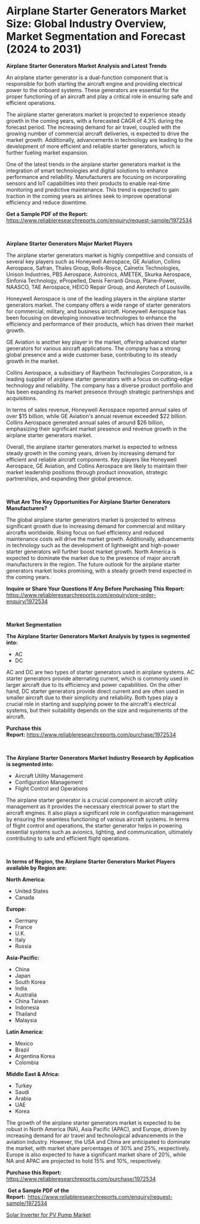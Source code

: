 <p><h1>Airplane Starter Generators Market Size: Global Industry Overview, Market Segmentation and Forecast (2024 to 2031)</h1></p><p><strong>Airplane Starter Generators Market Analysis and Latest Trends</strong></p>
<p><p>An airplane starter generator is a dual-function component that is responsible for both starting the aircraft engine and providing electrical power to the onboard systems. These generators are essential for the proper functioning of an aircraft and play a critical role in ensuring safe and efficient operations.</p><p>The airplane starter generators market is projected to experience steady growth in the coming years, with a forecasted CAGR of 4.3% during the forecast period. The increasing demand for air travel, coupled with the growing number of commercial aircraft deliveries, is expected to drive the market growth. Additionally, advancements in technology are leading to the development of more efficient and reliable starter generators, which is further fueling market expansion.</p><p>One of the latest trends in the airplane starter generators market is the integration of smart technologies and digital solutions to enhance performance and reliability. Manufacturers are focusing on incorporating sensors and IoT capabilities into their products to enable real-time monitoring and predictive maintenance. This trend is expected to gain traction in the coming years as airlines seek to improve operational efficiency and reduce downtime.</p></p>
<p><strong>Get a Sample PDF of the Report:&nbsp;</strong> <a href="https://www.reliableresearchreports.com/enquiry/request-sample/1972534">https://www.reliableresearchreports.com/enquiry/request-sample/1972534</a></p>
<p>&nbsp;</p>
<p><strong>Airplane Starter Generators Major Market Players</strong></p>
<p><p>The airplane starter generators market is highly competitive and consists of several key players such as Honeywell Aerospace, GE Aviation, Collins Aerospace, Safran, Thales Group, Rolls-Royce, Calnetix Technologies, Unison Industries, PBS Aerospace, Astronics, AMETEK, Skurka Aerospace, Sinfonia Technology, ePropelled, Denis Ferranti Group, Plane-Power, NAASCO, TAE Aerospace, HEICO Repair Group, and Aerotech of Louisville.</p><p>Honeywell Aerospace is one of the leading players in the airplane starter generators market. The company offers a wide range of starter generators for commercial, military, and business aircraft. Honeywell Aerospace has been focusing on developing innovative technologies to enhance the efficiency and performance of their products, which has driven their market growth.</p><p>GE Aviation is another key player in the market, offering advanced starter generators for various aircraft applications. The company has a strong global presence and a wide customer base, contributing to its steady growth in the market.</p><p>Collins Aerospace, a subsidiary of Raytheon Technologies Corporation, is a leading supplier of airplane starter generators with a focus on cutting-edge technology and reliability. The company has a diverse product portfolio and has been expanding its market presence through strategic partnerships and acquisitions.</p><p>In terms of sales revenue, Honeywell Aerospace reported annual sales of over $15 billion, while GE Aviation's annual revenue exceeded $22 billion. Collins Aerospace generated annual sales of around $26 billion, emphasizing their significant market presence and revenue growth in the airplane starter generators market.</p><p>Overall, the airplane starter generators market is expected to witness steady growth in the coming years, driven by increasing demand for efficient and reliable aircraft components. Key players like Honeywell Aerospace, GE Aviation, and Collins Aerospace are likely to maintain their market leadership positions through product innovation, strategic partnerships, and expanding their global presence.</p></p>
<p>&nbsp;</p>
<p><strong>What Are The Key Opportunities For Airplane Starter Generators Manufacturers?</strong></p>
<p><p>The global airplane starter generators market is projected to witness significant growth due to increasing demand for commercial and military aircrafts worldwide. Rising focus on fuel efficiency and reduced maintenance costs will drive the market growth. Additionally, advancements in technology such as the development of lightweight and high-power starter generators will further boost market growth. North America is expected to dominate the market due to the presence of major aircraft manufacturers in the region. The future outlook for the airplane starter generators market looks promising, with a steady growth trend expected in the coming years.</p></p>
<p><strong>Inquire or Share Your Questions If Any Before Purchasing This Report:</strong> <a href="https://www.reliableresearchreports.com/enquiry/pre-order-enquiry/1972534">https://www.reliableresearchreports.com/enquiry/pre-order-enquiry/1972534</a></p>
<p>&nbsp;</p>
<p><strong>Market Segmentation</strong></p>
<p><strong>The Airplane Starter Generators Market Analysis by types is segmented into:</strong></p>
<p><ul><li>AC</li><li>DC</li></ul></p>
<p><p>AC and DC are two types of starter generators used in airplane systems. AC starter generators provide alternating current, which is commonly used in larger aircraft due to its efficiency and power capabilities. On the other hand, DC starter generators provide direct current and are often used in smaller aircraft due to their simplicity and reliability. Both types play a crucial role in starting and supplying power to the aircraft's electrical systems, but their suitability depends on the size and requirements of the aircraft.</p></p>
<p><strong>Purchase this Report:&nbsp;</strong><a href="https://www.reliableresearchreports.com/purchase/1972534">https://www.reliableresearchreports.com/purchase/1972534</a></p>
<p>&nbsp;</p>
<p><strong>The Airplane Starter Generators Market Industry Research by Application is segmented into:</strong></p>
<p><ul><li>Aircraft Utility Management</li><li>Configuration Management</li><li>Flight Control and Operations</li></ul></p>
<p><p>The airplane starter generator is a crucial component in aircraft utility management as it provides the necessary electrical power to start the aircraft engines. It also plays a significant role in configuration management by ensuring the seamless functioning of various aircraft systems. In terms of flight control and operations, the starter generator helps in powering essential systems such as avionics, lighting, and communication, ultimately contributing to safe and efficient flight operations.</p></p>
<p>&nbsp;</p>
<p><strong>In terms of Region, the Airplane Starter Generators Market Players available by Region are:</strong></p>
<p>
    <p> <strong> North America: </strong>
        <ul>
            <li>United States</li>
            <li>Canada</li>
        </ul>
        </p> 
    <p> <strong> Europe: </strong>
        <ul>
            <li>Germany</li>
            <li>France</li>
            <li>U.K.</li>
            <li>Italy</li>
            <li>Russia</li>
        </ul>
        </p> 
    <p> <strong> Asia-Pacific: </strong>
        <ul>
            <li>China</li>
            <li>Japan</li>
            <li>South Korea</li>
            <li>India</li>
            <li>Australia</li>
            <li>China Taiwan</li>
            <li>Indonesia</li>
            <li>Thailand</li>
            <li>Malaysia</li>
        </ul>
        </p> 
    <p> <strong> Latin America: </strong>
        <ul>
            <li>Mexico</li>
            <li>Brazil</li>
            <li>Argentina Korea</li>
            <li>Colombia</li>
        </ul>
        </p> 
    <p> <strong> Middle East & Africa: </strong>
        <ul>
            <li>Turkey</li>
            <li>Saudi</li>
            <li>Arabia</li>
            <li>UAE</li>
            <li>Korea</li>
        </ul>
    </p>
    </p>
<p><p>The growth of the airplane starter generators market is expected to be robust in North America (NA), Asia Pacific (APAC), and Europe, driven by increasing demand for air travel and technological advancements in the aviation industry. However, the USA and China are anticipated to dominate the market, with market share percentages of 30% and 25%, respectively. Europe is also expected to have a significant market share of 20%, while NA and APAC are projected to hold 15% and 10%, respectively.</p></p>
<p><strong>Purchase this Report: </strong><a href="https://www.reliableresearchreports.com/purchase/1972534">https://www.reliableresearchreports.com/purchase/1972534</a></p>
<p>&nbsp;<strong>Get a Sample PDF of the Report:&nbsp;&nbsp;</strong><a href="https://www.reliableresearchreports.com/enquiry/request-sample/1972534">https://www.reliableresearchreports.com/enquiry/request-sample/1972534</a></p>
<p><strong></strong></p>
<p><p><a href="https://github.com/AKSHATREPORTPRIME/Market-Research-Report-List-4/blob/main/solar-inverter-for-pv-pump-market.md">Solar Inverter for PV Pump Market</a></p></p>